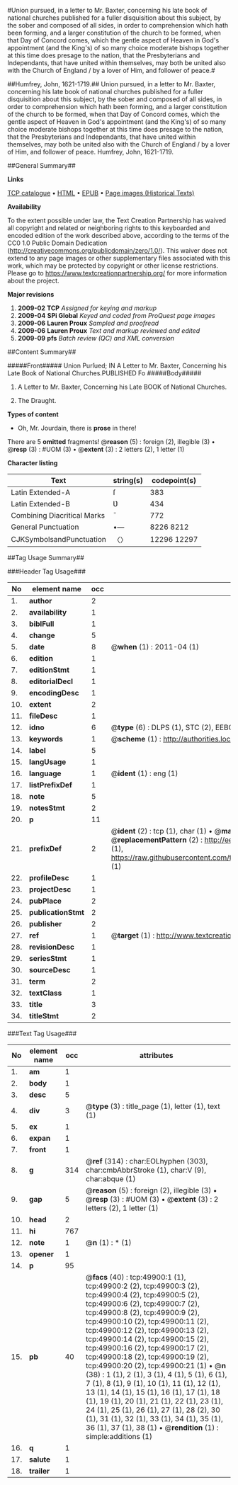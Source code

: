 #Union pursued, in a letter to Mr. Baxter, concerning his late book of national churches published for a fuller disquisition about this subject, by the sober and composed of all sides, in order to comprehension which hath been forming, and a larger constitution of the church to be formed, when that Day of Concord comes, which the gentle aspect of Heaven in God's appointment (and the King's) of so many choice moderate bishops together at this time does presage to the nation, that the Presbyterians and Independants, that have united within themselves, may both be united also with the Church of England / by a lover of Him, and follower of peace.#

##Humfrey, John, 1621-1719.##
Union pursued, in a letter to Mr. Baxter, concerning his late book of national churches published for a fuller disquisition about this subject, by the sober and composed of all sides, in order to comprehension which hath been forming, and a larger constitution of the church to be formed, when that Day of Concord comes, which the gentle aspect of Heaven in God's appointment (and the King's) of so many choice moderate bishops together at this time does presage to the nation, that the Presbyterians and Independants, that have united within themselves, may both be united also with the Church of England / by a lover of Him, and follower of peace.
Humfrey, John, 1621-1719.

##General Summary##

**Links**

[TCP catalogue](http://www.ota.ox.ac.uk/tcp/)  • 
[HTML](http://tei.it.ox.ac.uk/tcp/Texts-HTML/free/A45/A45163.html)  • 
[EPUB](http://tei.it.ox.ac.uk/tcp/Texts-EPUB/free/A45/A45163.epub) • 
[Page images (Historical Texts)](https://historicaltexts.jisc.ac.uk/eebo-11849608e)

**Availability**

To the extent possible under law, the Text Creation Partnership has waived all copyright and related or neighboring rights to this keyboarded and encoded edition of the work described above, according to the terms of the CC0 1.0 Public Domain Dedication (http://creativecommons.org/publicdomain/zero/1.0/). This waiver does not extend to any page images or other supplementary files associated with this work, which may be protected by copyright or other license restrictions. Please go to https://www.textcreationpartnership.org/ for more information about the project.

**Major revisions**

1. __2009-02__ __TCP__ *Assigned for keying and markup*
1. __2009-04__ __SPi Global__ *Keyed and coded from ProQuest page images*
1. __2009-06__ __Lauren Proux__ *Sampled and proofread*
1. __2009-06__ __Lauren Proux__ *Text and markup reviewed and edited*
1. __2009-09__ __pfs__ *Batch review (QC) and XML conversion*

##Content Summary##

#####Front#####
Union Purſued; IN A Letter to Mr. Baxter, Concerning his Late Book of National Churches.PUBLISHED Fo
#####Body#####

1. A Letter to Mr. Baxter, Concerning his Late BOOK of National Churches.

1. The Draught.

**Types of content**

  * Oh, Mr. Jourdain, there is **prose** in there!

There are 5 **omitted** fragments! 
 @__reason__ (5) : foreign (2), illegible (3)  •  @__resp__ (3) : #UOM (3)  •  @__extent__ (3) : 2 letters (2), 1 letter (1)

**Character listing**


|Text|string(s)|codepoint(s)|
|---|---|---|
|Latin Extended-A|ſ|383|
|Latin Extended-B|Ʋ|434|
|Combining             Diacritical Marks|̄|772|
|General Punctuation|•—|8226 8212|
|CJKSymbolsandPunctuation|〈〉|12296 12297|

##Tag Usage Summary##

###Header Tag Usage###

|No|element name|occ|attributes|
|---|---|---|---|
|1.|__author__|2||
|2.|__availability__|1||
|3.|__biblFull__|1||
|4.|__change__|5||
|5.|__date__|8| @__when__ (1) : 2011-04 (1)|
|6.|__edition__|1||
|7.|__editionStmt__|1||
|8.|__editorialDecl__|1||
|9.|__encodingDesc__|1||
|10.|__extent__|2||
|11.|__fileDesc__|1||
|12.|__idno__|6| @__type__ (6) : DLPS (1), STC (2), EEBO-CITATION (1), OCLC (1), VID (1)|
|13.|__keywords__|1| @__scheme__ (1) : http://authorities.loc.gov/ (1)|
|14.|__label__|5||
|15.|__langUsage__|1||
|16.|__language__|1| @__ident__ (1) : eng (1)|
|17.|__listPrefixDef__|1||
|18.|__note__|5||
|19.|__notesStmt__|2||
|20.|__p__|11||
|21.|__prefixDef__|2| @__ident__ (2) : tcp (1), char (1)  •  @__matchPattern__ (2) : ([0-9\-]+):([0-9IVX]+) (1), (.+) (1)  •  @__replacementPattern__ (2) : http://eebo.chadwyck.com/downloadtiff?vid=$1&page=$2 (1), https://raw.githubusercontent.com/textcreationpartnership/Texts/master/tcpchars.xml#$1 (1)|
|22.|__profileDesc__|1||
|23.|__projectDesc__|1||
|24.|__pubPlace__|2||
|25.|__publicationStmt__|2||
|26.|__publisher__|2||
|27.|__ref__|1| @__target__ (1) : http://www.textcreationpartnership.org/docs/. (1)|
|28.|__revisionDesc__|1||
|29.|__seriesStmt__|1||
|30.|__sourceDesc__|1||
|31.|__term__|2||
|32.|__textClass__|1||
|33.|__title__|3||
|34.|__titleStmt__|2||


###Text Tag Usage###

|No|element name|occ|attributes|
|---|---|---|---|
|1.|__am__|1||
|2.|__body__|1||
|3.|__desc__|5||
|4.|__div__|3| @__type__ (3) : title_page (1), letter (1), text (1)|
|5.|__ex__|1||
|6.|__expan__|1||
|7.|__front__|1||
|8.|__g__|314| @__ref__ (314) : char:EOLhyphen (303), char:cmbAbbrStroke (1), char:V (9), char:abque (1)|
|9.|__gap__|5| @__reason__ (5) : foreign (2), illegible (3)  •  @__resp__ (3) : #UOM (3)  •  @__extent__ (3) : 2 letters (2), 1 letter (1)|
|10.|__head__|2||
|11.|__hi__|767||
|12.|__note__|1| @__n__ (1) : * (1)|
|13.|__opener__|1||
|14.|__p__|95||
|15.|__pb__|40| @__facs__ (40) : tcp:49900:1 (1), tcp:49900:2 (2), tcp:49900:3 (2), tcp:49900:4 (2), tcp:49900:5 (2), tcp:49900:6 (2), tcp:49900:7 (2), tcp:49900:8 (2), tcp:49900:9 (2), tcp:49900:10 (2), tcp:49900:11 (2), tcp:49900:12 (2), tcp:49900:13 (2), tcp:49900:14 (2), tcp:49900:15 (2), tcp:49900:16 (2), tcp:49900:17 (2), tcp:49900:18 (2), tcp:49900:19 (2), tcp:49900:20 (2), tcp:49900:21 (1)  •  @__n__ (38) : 1 (1), 2 (1), 3 (1), 4 (1), 5 (1), 6 (1), 7 (1), 8 (1), 9 (1), 10 (1), 11 (1), 12 (1), 13 (1), 14 (1), 15 (1), 16 (1), 17 (1), 18 (1), 19 (1), 20 (1), 21 (1), 22 (1), 23 (1), 24 (1), 25 (1), 26 (1), 27 (1), 28 (2), 30 (1), 31 (1), 32 (1), 33 (1), 34 (1), 35 (1), 36 (1), 37 (1), 38 (1)  •  @__rendition__ (1) : simple:additions (1)|
|16.|__q__|1||
|17.|__salute__|1||
|18.|__trailer__|1||
